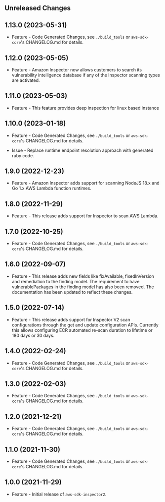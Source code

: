 Unreleased Changes
------------------

1.13.0 (2023-05-31)
------------------

* Feature - Code Generated Changes, see `./build_tools` or `aws-sdk-core`'s CHANGELOG.md for details.

1.12.0 (2023-05-05)
------------------

* Feature - Amazon Inspector now allows customers to search its vulnerability intelligence database if any of the Inspector scanning types are activated.

1.11.0 (2023-05-03)
------------------

* Feature - This feature provides deep inspection for linux based instance

1.10.0 (2023-01-18)
------------------

* Feature - Code Generated Changes, see `./build_tools` or `aws-sdk-core`'s CHANGELOG.md for details.

* Issue - Replace runtime endpoint resolution approach with generated ruby code.

1.9.0 (2022-12-23)
------------------

* Feature - Amazon Inspector adds support for scanning NodeJS 18.x and Go 1.x AWS Lambda function runtimes.

1.8.0 (2022-11-29)
------------------

* Feature - This release adds support for Inspector to scan AWS Lambda.

1.7.0 (2022-10-25)
------------------

* Feature - Code Generated Changes, see `./build_tools` or `aws-sdk-core`'s CHANGELOG.md for details.

1.6.0 (2022-09-07)
------------------

* Feature - This release adds new fields like fixAvailable, fixedInVersion and remediation to the finding model. The requirement to have vulnerablePackages in the finding model has also been removed. The documentation has been updated to reflect these changes.

1.5.0 (2022-07-14)
------------------

* Feature - This release adds support for Inspector V2 scan configurations through the get and update configuration APIs. Currently this allows configuring ECR automated re-scan duration to lifetime or 180 days or 30 days.

1.4.0 (2022-02-24)
------------------

* Feature - Code Generated Changes, see `./build_tools` or `aws-sdk-core`'s CHANGELOG.md for details.

1.3.0 (2022-02-03)
------------------

* Feature - Code Generated Changes, see `./build_tools` or `aws-sdk-core`'s CHANGELOG.md for details.

1.2.0 (2021-12-21)
------------------

* Feature - Code Generated Changes, see `./build_tools` or `aws-sdk-core`'s CHANGELOG.md for details.

1.1.0 (2021-11-30)
------------------

* Feature - Code Generated Changes, see `./build_tools` or `aws-sdk-core`'s CHANGELOG.md for details.

1.0.0 (2021-11-29)
------------------

* Feature - Initial release of `aws-sdk-inspector2`.

